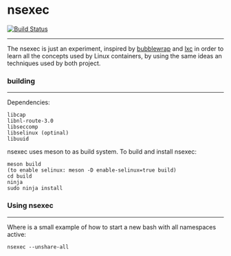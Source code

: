 # nsexec

[![Build Status](https://travis-ci.org/marcosps/nsexec.svg?branch=master)](https://travis-ci.org/marcosps/nsexec/)

----

The nsexec is just an experiment, inspired by [bubblewrap](https://github.com/projectatomic/bubblewrap)
and [lxc](https://github.com/lxc/lxc) in order to learn all the concepts used by
Linux containers, by using the same ideas an techniques used by both project.

### building
------------

Dependencies:

	libcap
	libnl-route-3.0
	libseccomp
	libselinux (optinal)
	libuuid

nsexec uses meson to as build system. To build and install nsexec:

	meson build
	(to enable selinux: meson -D enable-selinux=true build)
	cd build
	ninja
	sudo ninja install

### Using nsexec
----------------

Where is a small example of how to start a new bash with all namespaces active:

	nsexec --unshare-all
